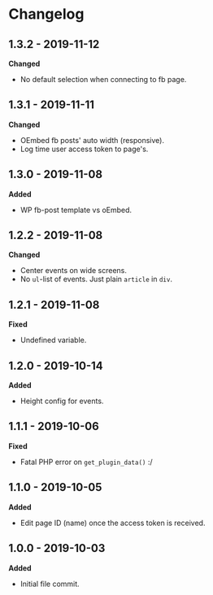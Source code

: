 # Changelog

## 1.3.2 - 2019-11-12
**Changed**

* No default selection when connecting to fb page.

## 1.3.1 - 2019-11-11
**Changed**

* OEmbed fb posts' auto width (responsive).
* Log time user access token to page's.

## 1.3.0 - 2019-11-08
**Added**

* WP fb-post template vs oEmbed.

## 1.2.2 - 2019-11-08
**Changed**

* Center events on wide screens.
* No `ul`-list of events. Just plain `article` in `div`.

## 1.2.1 - 2019-11-08
**Fixed**

* Undefined variable.

## 1.2.0 - 2019-10-14
**Added**

* Height config for events.

## 1.1.1 - 2019-10-06
**Fixed**

* Fatal PHP error on `get_plugin_data()` :/

## 1.1.0 - 2019-10-05
**Added**

* Edit page ID (name) once the access token is received.

## 1.0.0 - 2019-10-03
**Added**

* Initial file commit.
